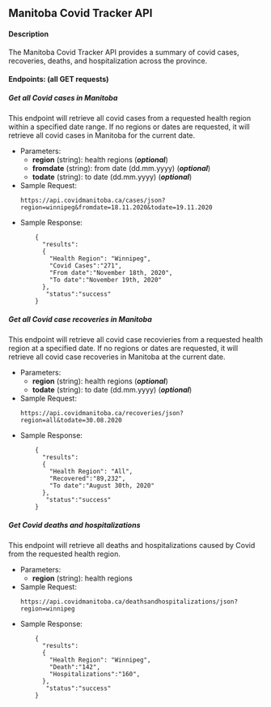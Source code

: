 ## Manitoba Covid Tracker API

#### Description  
The Manitoba Covid Tracker API provides a summary of covid cases, recoveries, deaths, and hospitalization across the province.
 
#### Endpoints: (all GET requests)
##### Get all Covid cases in Manitoba  
This endpoint will retrieve all covid cases from a requested health region within a specified date range. If no regions or dates are requested, it will retrieve all covid cases in Manitoba for the current date. 
- Parameters: 
  - **region** (string): health regions (***optional***)
  - **fromdate** (string): from date (dd.mm.yyyy) (***optional***)
  - **todate** (string): to date (dd.mm.yyyy) (***optional***)
- Sample Request: 
  ```
  https://api.covidmanitoba.ca/cases/json?region=winnipeg&fromdate=18.11.2020&todate=19.11.2020
  ```
- Sample Response: 
  ```
      {
        "results":
        {
          "Health Region": "Winnipeg",
          "Covid Cases":"271",
          "From date":"November 18th, 2020",
          "To date":"November 19th, 2020"
        },
         "status":"success"
      }
  ```
  
  
##### Get all Covid case recoveries in Manitoba  
This endpoint will retrieve all covid case recovieries from a requested health region at a specified date. If no regions or dates are requested, it will retrieve all covid case recoveries in Manitoba at the current date.
- Parameters: 
  - **region** (string): health regions (***optional***)
  - **todate** (string): to date (dd.mm.yyyy) (***optional***)
- Sample Request:
  ```
  https://api.covidmanitoba.ca/recoveries/json?region=all&todate=30.08.2020
  ```
- Sample Response: 
  ```
      {
        "results":
        {
          "Health Region": "All",
          "Recovered":"89,232",
          "To date":"August 30th, 2020"
        },
         "status":"success"
      }
  ```
  

##### Get Covid deaths and hospitalizations  
This endpoint will retrieve all deaths and hospitalizations caused by Covid from the requested health region.
- Parameters: 
  - **region** (string): health regions
- Sample Request: 
  ```
  https://api.covidmanitoba.ca/deathsandhospitalizations/json?region=winnipeg
  ```
- Sample Response:
  ```
      {
        "results":
        {
          "Health Region": "Winnipeg",
          "Death":"142",
          "Hospitalizations":"160",
        },
         "status":"success"
      }
  ```



